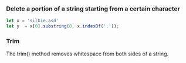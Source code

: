 ### Delete a portion of a string starting from a certain character
```javascript
let x = 'silkie.asd'
let y  = x[0].substring(0, x.indexOf('.'));
```

### Trim
The trim() method removes whitespace from both sides of a string.



